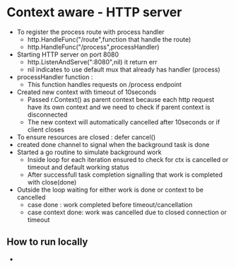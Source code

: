 # Context aware - HTTP server
- To register the process route with process handler
    - http.HandleFunc("/route",function that handle the route)
    - http.HandleFunc("/process",processHandler)
- Starting HTTP server on port 8080
    - http.ListenAndServe(":8080",nil) it return err 
    - nil indicates to use default mux that already has handler (process)
- processHandler function :
    - This function handles requests on /process endpoint
- Created new context with timeout of 10seconds
    - Passed r.Context() as parent context because each http request have its own context and we need to check if parent context is disconnected
    - The new context will automatically cancelled after 10seconds or if client closes
- To ensure resources are closed : defer cancel()
- created done channel to signal when the background task is done
- Started a go routine to simulate background work 
    - Inside loop for each iteration ensured to check for ctx is cancelled or timeout and default working status
    - After successfull task completion signalling that work is completed with close(done)
- Outside the loop waiting for either work is done or context to be cancelled 
    - case done : work completed before timeout/cancellation
    - case context done: work was cancelled due to closed connection or timeout

## How to run locally
- 